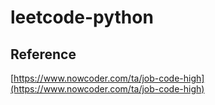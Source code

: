 # leetcode-python

## Reference

[https://www.nowcoder.com/ta/job-code-high](https://www.nowcoder.com/ta/job-code-high)
